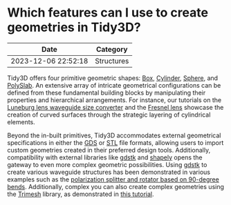 # Which features can I use to create geometries in Tidy3D?

| Date       | Category    |
|------------|-------------|
| 2023-12-06 22:52:18 | Structures |


Tidy3D offers four primitive geometric shapes: [Box](https://docs.flexcompute.com/projects/tidy3d/en/latest/api/_autosummary/tidy3d.Box.html?__hstc=197414576.85a08fc595b47d0b94ebfa20ba44cd6d.1696006513341.1701896316776.1701901226721.28&amp;__hssc=197414576.3.1701901226721&amp;__hsfp=3209960735), [Cylinder](https://docs.flexcompute.com/projects/tidy3d/en/latest/api/_autosummary/tidy3d.Cylinder.html?__hstc=197414576.85a08fc595b47d0b94ebfa20ba44cd6d.1696006513341.1701896316776.1701901226721.28&amp;__hssc=197414576.3.1701901226721&amp;__hsfp=3209960735), [Sphere](https://docs.flexcompute.com/projects/tidy3d/en/latest/api/_autosummary/tidy3d.Sphere.html?__hstc=197414576.85a08fc595b47d0b94ebfa20ba44cd6d.1696006513341.1701896316776.1701901226721.28&amp;__hssc=197414576.3.1701901226721&amp;__hsfp=3209960735), and [PolySlab](https://docs.flexcompute.com/projects/tidy3d/en/latest/api/_autosummary/tidy3d.PolySlab.html?__hstc=197414576.85a08fc595b47d0b94ebfa20ba44cd6d.1696006513341.1701896316776.1701901226721.28&amp;__hssc=197414576.3.1701901226721&amp;__hsfp=3209960735). An extensive array of intricate geometrical configurations can be defined from these fundamental building blocks by manipulating their properties and hierarchical arrangements. For instance, our tutorials on the [Luneburg lens waveguide size converter](https://www.flexcompute.com/tidy3d/examples/notebooks/WaveguideSizeConverter/?__hstc=197414576.85a08fc595b47d0b94ebfa20ba44cd6d.1696006513341.1701896316776.1701901226721.28&amp;__hssc=197414576.3.1701901226721&amp;__hsfp=3209960735) and the [Fresnel lens](https://www.flexcompute.com/tidy3d/examples/notebooks/FresnelLens/?__hstc=197414576.85a08fc595b47d0b94ebfa20ba44cd6d.1696006513341.1701896316776.1701901226721.28&amp;__hssc=197414576.3.1701901226721&amp;__hsfp=3209960735) showcase the creation of curved surfaces through the strategic layering of cylindrical elements.

Beyond the in-built primitives, Tidy3D accommodates external geometrical specifications in either the [GDS](https://www.flexcompute.com/tidy3d/examples/notebooks/GDSImport/?__hstc=197414576.85a08fc595b47d0b94ebfa20ba44cd6d.1696006513341.1701896316776.1701901226721.28&amp;__hssc=197414576.3.1701901226721&amp;__hsfp=3209960735) or [STL](https://www.flexcompute.com/tidy3d/examples/notebooks/STLImport/?__hstc=197414576.85a08fc595b47d0b94ebfa20ba44cd6d.1696006513341.1701896316776.1701901226721.28&amp;__hssc=197414576.3.1701901226721&amp;__hsfp=3209960735) file formats, allowing users to import custom geometries created in their preferred design tools. Additionally, compatibility with external libraries like [gdstk](https://heitzmann.github.io/gdstk/) and [shapely](https://shapely.readthedocs.io/en/stable/index.html) opens the gateway to even more complex geometric possibilities. Using [gdstk](https://heitzmann.github.io/gdstk/) to create various waveguide structures has been demonstrated in various examples such as the [polarization splitter and rotator based on 90-degree bends](https://www.flexcompute.com/tidy3d/examples/notebooks/90BendPolarizationSplitterRotator/?__hstc=197414576.85a08fc595b47d0b94ebfa20ba44cd6d.1696006513341.1701896316776.1701901226721.28&amp;__hssc=197414576.3.1701901226721&amp;__hsfp=3209960735). Additionally, complex you can also create complex geometries using the [Trimesh](https://trimsh.org/index.html) library, as demonstrated in [this tutorial](https://www.flexcompute.com/tidy3d/examples/notebooks/CreatingGeometryUsingTrimesh/). 

